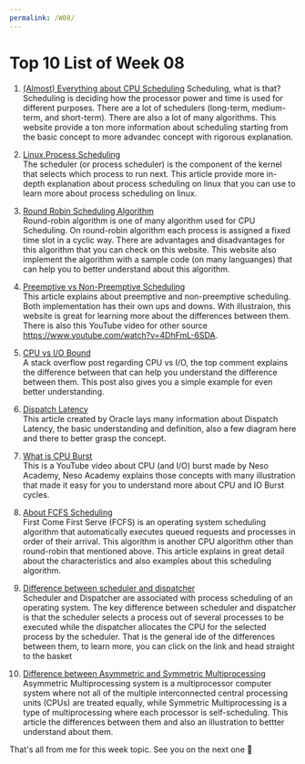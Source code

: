 ```yaml
---
permalink: /W08/
---
```


# Top 10 List of Week 08

1. [(Almost) Everything about CPU Scheduling](https://www.cs.uic.edu/~jbell/CourseNotes/OperatingSystems/5_CPU_Scheduling.html)
    Scheduling, what is that? Scheduling is deciding how the processor power and time is used for different purposes. There are a lot of schedulers (long-term, medium-term, and short-term). There are also a lot of many algorithms. This website provide a ton more information about scheduling starting from the basic concept to more advandec concept with rigorous explanation.

2. [Linux Process Scheduling](https://www.informit.com/articles/article.aspx?p=101760)  
    The scheduler (or process scheduler) is the component of the kernel that selects which process to run next. This article provide more in-depth explanation about process scheduling on linux that you can use to learn more about process scheduling on linux.  

3. [Round Robin Scheduling Algorithm](https://www.geeksforgeeks.org/program-round-robin-scheduling-set-1/)  
    Round-robin algorithm is one of many algorithm used for CPU Scheduling. On round-robin algorithm each process is assigned a fixed time slot in a cyclic way. There are advantages and disadvantages for this algorithm that you can check on this website. This website also implement the algorithm with a sample code (on many languanges) that can help you to better understand about this algorithm.

4. [Preemptive vs Non-Preemptive Scheduling](https://techdifferences.com/difference-between-preemptive-and-non-preemptive-scheduling-in-os.html)  
    This article explains about preemptive and non-preemptive scheduling. Both implementation has their own ups and downs. With illustraion, this website is great for learning more about the differences between them. There is also this YouTube video for other source https://www.youtube.com/watch?v=4DhFmL-6SDA.

5. [CPU vs I/O Bound](https://stackoverflow.com/questions/868568/what-do-the-terms-cpu-bound-and-i-o-bound-mean)  
    A stack overflow post regarding CPU vs I/O, the top comment explains the difference between that can help you understand the difference between them. This post also gives you a simple example for even better understanding.

6. [Dispatch Latency](https://docs.oracle.com/cd/E19455-01/806-4750/chap7rt-21297/index.html)  
    This article created by Oracle lays many information about Dispatch Latency, the basic understanding and definition, also a few diagram here and there to better grasp the concept.

7. [What is CPU Burst](https://www.youtube.com/watch?v=pVzb3TUcDLo)  
    This is a YouTube video about CPU (and I/O) burst made by Neso Academy, Neso Academy explains those concepts with many illustration that made it easy for you to understand more about CPU and IO Burst cycles.  

8. [About FCFS Scheduling](https://www.guru99.com/fcfs-scheduling.html)  
    First Come First Serve (FCFS) is an operating system scheduling algorithm that automatically executes queued requests and processes in order of their arrival. This algorithm is another CPU algorithm other than round-robin that mentioned above. This article explains in great detail about the characteristics and also examples about this scheduling algorithm.

9. [Difference between scheduler and dispatcher](https://www.differencebetween.com/difference-between-scheduler-and-vs-dispatcher)  
    Scheduler and Dispatcher are associated with process scheduling of an operating system. The key difference between scheduler and dispatcher is that the scheduler selects a process out of several processes to be executed while the dispatcher allocates the CPU for the selected process by the scheduler. That is the general ide of the differences between them, to learn more, you can click on the link and head straight to the basket

10. [Difference between Asymmetric and Symmetric Multiprocessing](https://www.geeksforgeeks.org/difference-between-asymmetric-and-symmetric-multiprocessing/)  
    Asymmetric Multiprocessing system is a multiprocessor computer system where not all of the multiple interconnected central processing units (CPUs) are treated equally, while Symmetric Multiprocessing is a type of multiprocessing where each processor is self-scheduling. This article the differences between them and also an illustration to bettter understand about them.

That's all from me for this week topic. See you on the next one 👋

